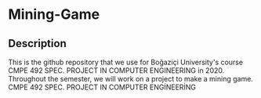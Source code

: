 # Mining-Game
## Description
This is the github repository that we use for Boğaziçi University's course CMPE 492 SPEC. PROJECT IN COMPUTER ENGINEERING in 2020. Throughout the semester, we will work on a project to make a mining game.
CMPE 492 SPEC. PROJECT IN COMPUTER ENGİNEERİNG
